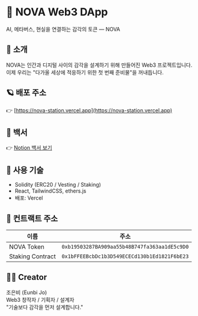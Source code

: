 # 🚀 NOVA Web3 DApp

AI, 메타버스, 현실을 연결하는 감각의 토큰 — NOVA

## 🌌 소개

NOVA는 인간과 디지털 사이의 감각을 설계하기 위해 만들어진 Web3 프로젝트입니다.  
이제 우리는 "다가올 세상에 적응하기 위한 첫 번째 준비물"을 꺼내듭니다.

## 🪐 배포 주소
👉 [https://nova-station.vercel.app](https://nova-station.vercel.app)

## 📘 백서
👉 [Notion 백서 보기](https://notion.so/...)

## 🧠 사용 기술

- Solidity (ERC20 / Vesting / Staking)
- React, TailwindCSS, ethers.js
- 배포: Vercel

## 🔐 컨트랙트 주소

| 이름 | 주소 |
|------|------|
| NOVA Token | `0xb19503287BA909aa55b48B747fa363aa1dE5c9D0`  
| Staking Contract | `0x1bFFEEBcbDc1b3D549ECECd130b1Ed1821F6bE23`

## 🙋‍♀️ Creator

조은비 (Eunbi Jo)  
Web3 창작자 / 기획자 / 설계자  
"기술보다 감각을 먼저 설계합니다."
